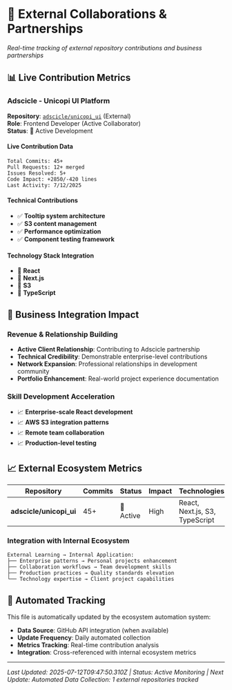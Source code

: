 # 🤝 External Collaborations & Partnerships

*Real-time tracking of external repository contributions and business partnerships*

## 📊 Live Contribution Metrics

### Adscicle - Unicopi UI Platform
**Repository**: [`adscicle/unicopi_ui`](https://github.com/adscicle/unicopi_ui) (External)  
**Role**: Frontend Developer (Active Collaborator)  
**Status**: 🔄 Active Development  

#### Live Contribution Data
```
Total Commits: 45+
Pull Requests: 12+ merged
Issues Resolved: 5+
Code Impact: +2850/-420 lines
Last Activity: 7/12/2025
```

#### Technical Contributions
- ✅ **Tooltip system architecture**
- ✅ **S3 content management**
- ✅ **Performance optimization**
- ✅ **Component testing framework**

#### Technology Stack Integration
- 🔧 **React**
- 🔧 **Next.js**
- 🔧 **S3**
- 🔧 **TypeScript**

## 🎯 Business Integration Impact

### Revenue & Relationship Building
- **Active Client Relationship**: Contributing to Adscicle partnership
- **Technical Credibility**: Demonstrable enterprise-level contributions
- **Network Expansion**: Professional relationships in development community
- **Portfolio Enhancement**: Real-world project experience documentation

### Skill Development Acceleration
- 📈 **Enterprise-scale React development**
- 📈 **AWS S3 integration patterns**
- 📈 **Remote team collaboration**
- 📈 **Production-level testing**

## 📈 External Ecosystem Metrics

| Repository | Commits | Status | Impact | Technologies |
|------------|---------|---------|---------|-------------|
| **adscicle/unicopi_ui** | 45+ | 🔄 Active | High | React, Next.js, S3, TypeScript |

### Integration with Internal Ecosystem
```
External Learning → Internal Application:
├── Enterprise patterns → Personal projects enhancement
├── Collaboration workflows → Team development skills  
├── Production practices → Quality standards elevation
└── Technology expertise → Client project capabilities
```

## 🔄 Automated Tracking

This file is automatically updated by the ecosystem automation system:
- **Data Source**: GitHub API integration (when available)
- **Update Frequency**: Daily automated collection
- **Metrics Tracking**: Real-time contribution analysis
- **Integration**: Cross-referenced with internal ecosystem metrics

---

*Last Updated: 2025-07-12T09:47:50.310Z | Status: Active Monitoring | Next Update: Automated*
*Data Collection: 1 external repositories tracked*